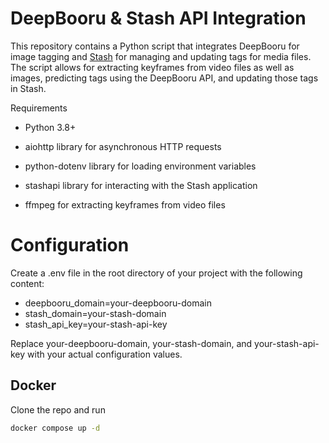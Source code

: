 # DeepBooru & Stash API Integration
This repository contains a Python script that integrates DeepBooru for image tagging and [Stash](https://github.com/stashapp/stash) for managing and updating tags for media files. The script allows for extracting keyframes from video files as well as images, predicting tags using the DeepBooru API, and updating those tags in Stash.

Requirements
* Python 3.8+

* aiohttp library for asynchronous HTTP requests

* python-dotenv library for loading environment variables

* stashapi library for interacting with the Stash application

* ffmpeg for extracting keyframes from video files


# Configuration
Create a .env file in the root directory of your project with the following content:

* deepbooru_domain=your-deepbooru-domain
* stash_domain=your-stash-domain
* stash_api_key=your-stash-api-key

Replace your-deepbooru-domain, your-stash-domain, and your-stash-api-key with your actual configuration values.

## Docker 
Clone the repo and run 
```sh
docker compose up -d
```
